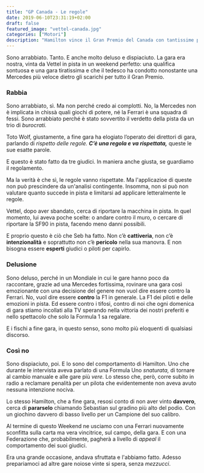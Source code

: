 ```yaml
---
title: "GP Canada - Le regole"
date: 2019-06-10T23:31:19+02:00
draft: false
featured_image: "vettel-canada.jpg"
categories: ["Motori"]
description: "Hamilton vince il Gran Premio del Canada con tantissime polemiche"
---
```


Sono arrabbiato. Tanto. E anche molto deluso e dispiaciuto. La gara era nostra, vinta da Vettel in pista in un weekend perfetto: una qualifica sontuosa e una gara tiratissima e che il tedesco ha condotto nonostante una Mercedes più veloce dietro gli scarichi per tutto il Gran Premio. 

### Rabbia

Sono arrabbiato, sì. Ma non perché credo ai complotti. No, la Mercedes non è implicata in chissà quali giochi di potere, né la Ferrari è una squadra di fessi. Sono arrabbiato perché è stato sovvertito il verdetto della pista da un trio di *burocrati.*

Toto Wolf, giustamente, a fine gara ha elogiato l’operato dei direttori di gara, parlando di *rispetto delle regole.* _**C’è una regola e va rispettata,**_ queste le sue esatte parole.

E questo è stato fatto da tre giudici. In maniera anche giusta, se guardiamo il regolamento. 

Ma la verità è che sì, le regole vanno rispettate. Ma l'applicazioe di queste non può prescindere da un'analisi contingente. Insomma, non si può non valutare quanto succede in pista e limitarsi ad applicare letteralmente le regole.  

Vettel, dopo aver sbandato, cerca di riportare la macchina in pista. In quel momento, lui aveva poche scelte: o andare contro il muro, o cercare di riportare la SF90 in pista, facendo meno danni possibili. 

E proprio questo è ciò che Seb ha fatto. Non c’è **cattiveria**, non c’è **intenzionalità** e soprattutto non c’è **pericolo** nella sua manovra. E non bisogna essere **esperti** giudici o piloti per capirlo. 

### Delusione

Sono deluso, perché in un Mondiale in cui le gare hanno poco da raccontare, grazie ad una Mercedes fortissima, rovinare una gara così emozionante con una decisione del genere non vuol dire essere contro la Ferrari. No, vuol dire essere **contro** la F1 in generale. La F1 dei piloti e delle emozioni in pista. Ed essere contro i tifosi, contro di noi che ogni domenica di gara stiamo incollati alla TV sperando nella vittoria dei nostri preferiti e nello spettacolo che solo la Formula 1 sa regalare. 

E i fischi a fine gara, in questo senso, sono molto più eloquenti di qualsiasi discorso. 

### Così no

Sono dispiaciuto, poi. E lo sono del comportamento di Hamilton. Uno che durante le intervista aveva parlato di una Formula Uno *snaturata,* di tornare al cambio manuale e alle gare più *vere.* Lo stesso che, però, corre subito in radio a reclamare penalità per un pilota che evidentemente non aveva avuto nessuna intenzione nociva.

Lo stesso Hamilton, che a fine gara, resosi conto di non aver vinto **davvero**, cerca di **pararselo** chiamando Sebastian sul gradino più alto del podio. Con un giochino davvero di basso livello per un Campione del suo calibro. 

Al termine di questo Weekend ne usciamo con una Ferrari nuovamente sconfitta sulla carta ma vera vincitrice, sul campo, della gara. E con una Federazione che, probabilmente, pagherà a livello di *appeal* il comportamento dei suoi giudici.

Era una grande occasione, andava sfruttata e l'abbiamo fatto. Adesso prepariamoci ad altre gare noiose vinte si spera, senza *mezzucci*. 

